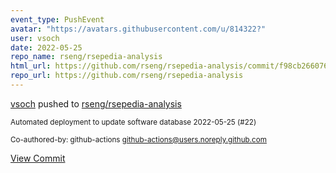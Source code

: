 ```yaml
---
event_type: PushEvent
avatar: "https://avatars.githubusercontent.com/u/814322?"
user: vsoch
date: 2022-05-25
repo_name: rseng/rsepedia-analysis
html_url: https://github.com/rseng/rsepedia-analysis/commit/f98cb266076a61ba01826c13fbf51ebac95281eb
repo_url: https://github.com/rseng/rsepedia-analysis
---
```


<a href='https://github.com/vsoch' target='_blank'>vsoch</a> pushed to <a href='https://github.com/rseng/rsepedia-analysis' target='_blank'>rseng/rsepedia-analysis</a>

<small>Automated deployment to update software database 2022-05-25 (#22)

Co-authored-by: github-actions <github-actions@users.noreply.github.com></small>

<a href='https://github.com/rseng/rsepedia-analysis/commit/f98cb266076a61ba01826c13fbf51ebac95281eb' target='_blank'>View Commit</a>